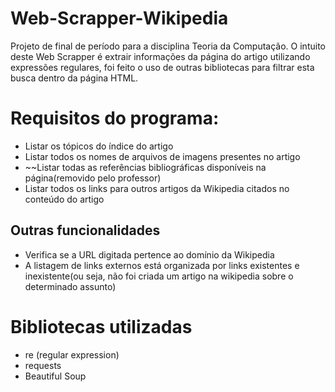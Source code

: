 # Web-Scrapper-Wikipedia
Projeto de final de período para a disciplina Teoria da Computação.
O intuito deste Web Scrapper é extrair informações da página do artigo utilizando expressões regulares, foi feito o uso de outras bibliotecas para filtrar esta busca dentro da página HTML.


# Requisitos do programa:
* Listar os tópicos do índice do artigo 
* Listar todos os nomes de arquivos de imagens presentes no artigo 
* ~~Listar todas as referências bibliográficas disponíveis na página(removido pelo professor)
* Listar todos os links para outros artigos da Wikipedia citados no conteúdo do artigo
## Outras funcionalidades
* Verifica se a URL digitada pertence ao domínio da Wikipedia
* A listagem de links externos está organizada por links existentes e inexistente(ou seja, não foi criada um artigo na wikipedia sobre o determinado assunto)

# Bibliotecas utilizadas
* re (regular expression)
* requests
* Beautiful Soup
